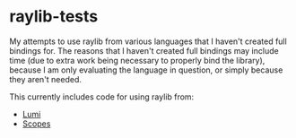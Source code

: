 # raylib-tests

My attempts to use raylib from various languages that I haven't created full bindings for. The reasons that I haven't created full bindings may include time (due to extra work being necessary to properly bind the library), because I am only evaluating the language in question, or simply because they aren't needed.

This currently includes code for using raylib from:

* [Lumi](https://github.com/meircif/lumi-lang)
* [Scopes](https://hg.sr.ht/~duangle/scopes)
